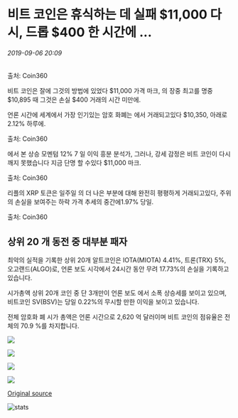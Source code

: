 # 비트 코인은 휴식하는 데 실패 $11,000 다시, 드롭 $400 한 시간에 ...

###### 2019-09-06 20:09

출처: Coin360

비트 코인은 잘에 그것의 방법에 있었다 $11,000 가격 마크, 의 장중 최고를 명중 $10,895 때 그것은 손실 $400 거래의 시간 미만에.

언론 시간에 세계에서 가장 인기있는 암호 화폐는 에서 거래되고있다 $10,350, 아래로 2.12% 하루에.

출처: Coin360

에서 본 상승 모멘텀 12% 7 일 이익 흥분 분석가, 그러나, 강세 감정은 비트 코인이 다시 깨지 못했습니다 지금 단명 할 수있다 $11,000 마크.

출처: Coin360

리플의 XRP 토큰은 일주일 의 더 나은 부분에 대해 완전히 평평하게 거래되고있다, 주위의 손실을 보여주는 하락 가격 추세의 중간에1.97% 당일.

출처: Coin360

## 상위 20 개 동전 중 대부분 패자

최악의 실적을 기록한 상위 20개 알트코인은 IOTA(MIOTA) 4.41%, 트론(TRX) 5%, 오고랜드(ALGO)로, 언론 보도 시각에서 24시간 동안 무려 17.73%의 손실을 기록하고 있습니다.

시가총액 상위 20개 코인 중 단 3개만이 언론 보도 에서 소폭 상승세를 보이고 있으며, 비트코인 SV(BSV)는 당일 0.22%의 무시할 만한 이익을 보이고 있습니다.

전체 암호화 폐 시가 총액은 언론 시간으로 2,620 억 달러이며 비트 코인의 점유율은 전체의 70.9 %를 차지합니다.

![](https://s3.cointelegraph.com/storage/uploads/view/40f1ae49b6fcae6b20925ea9af29b463.png)

![](https://s3.cointelegraph.com/storage/uploads/view/1367b8abe68f1b133d86ca5d3bb312fb.png)

![](https://s3.cointelegraph.com/storage/uploads/view/1dcb28ee9a468405105e5ec240699dd2.png)

![](https://s3.cointelegraph.com/storage/uploads/view/3b6de4a56711fd54a62995b8bed4da2f.png)

[Original source](https://cointelegraph.com/news/bitcoin-fails-to-break-11-000-again-drops-400-in-one-hour)

![stats](https://c.statcounter.com/11760860/0/a89fa40b/1/ "stats")